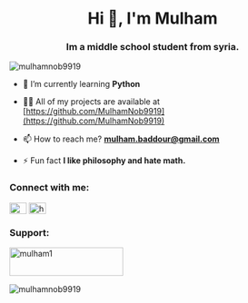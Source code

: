 <h1 align="center">Hi 👋, I'm Mulham</h1>
<h3 align="center">Im a middle school student from syria.</h3>

<p align="left"> <img src="https://komarev.com/ghpvc/?username=mulhamnob9919&label=Profile%20views&color=0e75b6&style=flat" alt="mulhamnob9919" /> </p>

- 🌱 I’m currently learning **Python**

- 👨‍💻 All of my projects are available at [https://github.com/MulhamNob9919](https://github.com/MulhamNob9919)

- 📫 How to reach me? **mulham.baddour@gmail.com**

- ⚡ Fun fact **I like philosophy and hate math.**

<h3 align="left">Connect with me:</h3>
<p align="left">
<a href="https://www.youtube.com/c/@justanotherchannel4191" target="blank"><img align="center" src="https://raw.githubusercontent.com/rahuldkjain/github-profile-readme-generator/master/src/images/icons/Social/youtube.svg" alt="@justanotherchannel4191" height="20" width="30" /></a>
<a href="https://discord.gg/hrxv2hTEEF" target="blank"><img align="center" src="https://raw.githubusercontent.com/rahuldkjain/github-profile-readme-generator/master/src/images/icons/Social/discord.svg" alt="hrxv2hTEEF" height="20" width="30" /></a>
</p>

<h3 align="left">Support:</h3>
<p><a href="https://www.buymeacoffee.com/mulham1"> <img align="left" src="https://cdn.buymeacoffee.com/buttons/v2/default-yellow.png" height="50" width="200" alt="mulham1" /></a></p><br><br><br>

<p><img align="left" src="https://github-readme-stats.vercel.app/api/top-langs?username=mulhamnob9919&show_icons=true&locale=en&layout=compact" alt="mulhamnob9919" /></p>
